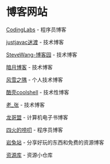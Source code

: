 # 博客网站

[CodingLabs](http://blog.codinglabs.org/) - 程序员博客

[justjavac迷渡](https://justjavac.com/) - 技术博客

[SteveWang-博客园](https://www.cnblogs.com/eniac12/) - 技术博客

[暗月博客](http://www.moonsec.com/) - 技术博客

[风雪之隅](http://www.laruence.com/) - 个人技术博客

[酷壳coolshell](https://coolshell.cn/) - 技术性博客

[老_张](https://www.cnblogs.com/imyalost/) - 技术博客

[龙哥盟](http://it-ebooks.flygon.net/) - 计算机电子书博客

[四火的唠叨](http://www.raychase.net/) - 程序员博客

[岩兔站](https://yantuz.cn/) - 分享好玩的东西和免费的资源博客

[资源库](https://www.leachchen.com/) - 资源小仓库

